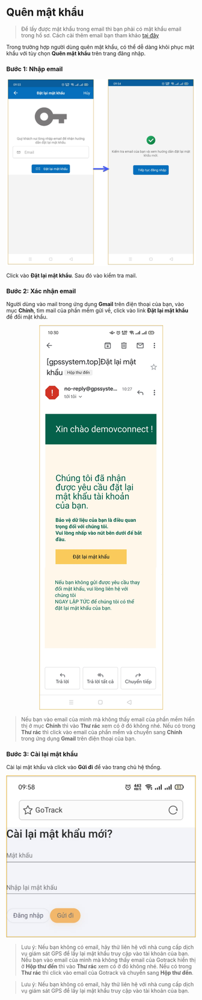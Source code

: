 
# Quên mật khẩu

> Để lấy được mật khẩu trong email thì bạn phải có mật khẩu email trong hồ sơ. Cách cài thêm email bạn tham khảo [tại đây](vi/modules/app-vcn/account-management-1/#email) <div id="email"> 


Trong trường hợp người dùng quên mật khẩu, có thể dễ dàng khôi phục mật khẩu với tùy chọn **Quên mật khẩu** trên trang đăng nhập. 

### Bước 1: Nhập email


<span style="display:block;text-align:center">![Interface Web](/docs/assets/images/web-interface/app-vcn/forget-pw.jpg) 

Click vào **Đặt lại mật khẩu**. Sau đó vào kiểm tra mail.
### Bước 2: Xác nhận email
Người dùng vào mail trong ứng dụng **Gmail** trên điện thoại của bạn, vào mục **Chính**, tìm mail của phần mềm gửi về, click vào link **Đặt lại mật khẩu** để đổi mật khẩu.

<span style="display:block;text-align:center">![Interface Web](/docs/assets/images/web-interface/app-vcn/email-1.jpg) 

> Nếu bạn vào email của mình mà không thấy email của phần mềm hiển thị ở mục **Chính** thì vào **Thư rác** xem có ở đó không nhé. Nếu có trong **Thư rác** thì click vào email của phần mềm và chuyển sang **Chính** trong ứng dụng **Gmail** trên điện thoại của bạn.

### Bước 3: Cài lại mật khẩu
Cài lại mật khẩu và click vào **Gửi đi** để vào trang chủ hệ thống.

<span style="display:block;text-align:center">![Interface Web](/docs/assets/images/web-interface/app-vcn/reset-password.jpg) 

> Lưu ý: Nếu bạn không có  email, hãy thử liên hệ với nhà cung cấp dịch vụ giám sát GPS để lấy lại mật khẩu truy cập vào tài khoản của bạn.
Nếu bạn vào email của mình mà không thấy email của Gotrack hiển thị ở **Hộp thư đến** thì vào **Thư rác** xem có ở đó không nhé. Nếu có trong **Thư rác** thì click vào email của Gotrack và chuyển sang **Hộp thư đến**.

> Lưu ý: Nếu bạn không có  email, hãy thử liên hệ với nhà cung cấp dịch vụ giám sát GPS để lấy lại mật khẩu truy cập vào tài khoản của bạn.